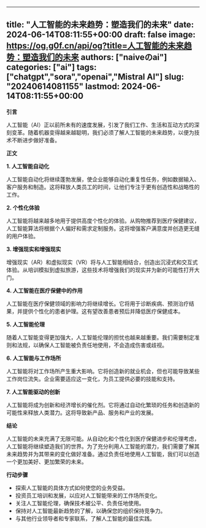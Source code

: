 
---
title: "人工智能的未来趋势：塑造我们的未来"
date: 2024-06-14T08:11:55+00:00
draft: false
image: https://og.g0f.cn/api/og?title=人工智能的未来趋势：塑造我们的未来
authors: ["naiveのai"]
categories: ["ai"]
tags: ["chatgpt","sora","openai","Mistral AI"]
slug: "20240614081155"
lastmod: 2024-06-14T08:11:55+00:00
---
**引言**

人工智能（AI）正以前所未有的速度发展，引发了我们工作、生活和互动方式的深刻变革。随着机器变得越来越聪明，我们必须了解人工智能的未来趋势，以便为技术不断进步做好准备。

**正文**

**1. 人工智能自动化**

人工智能自动化将继续蓬勃发展，使企业能够自动化重复性任务，例如数据输入、客户服务和制造。这将释放人类员工的时间，让他们专注于更有创造性和战略性的工作。

**2. 个性化体验**

人工智能将越来越多地用于提供高度个性化的体验。从购物推荐到医疗保健建议，人工智能算法将根据个人偏好和需求定制服务。这将增强客户满意度并创造更无缝的用户体验。

**3. 增强现实和增强现实**

增强现实（AR）和虚拟现实（VR）将与人工智能相结合，创造出沉浸式和交互式体验。从培训模拟到虚拟旅游，这些技术将增强我们的现实并为新的可能性打开大门。

**4. 人工智能在医疗保健中的作用**

人工智能在医疗保健领域的影响力将继续增长。它将用于诊断疾病、预测治疗结果，并提供个性化的患者护理。这有望改善患者预后并降低医疗保健成本。

**5. 人工智能伦理**

随着人工智能变得更加强大，人工智能伦理的担忧也越来越重要。我们需要制定准则和法规，以确保人工智能被负责任地使用，不会造成伤害或歧视。

**6. 人工智能与工作场所**

人工智能将对工作场所产生重大影响。它将创造新的就业机会，但也可能导致某些工作岗位流失。企业需要适应这一变化，为员工提供必要的技能和支持。

**7. 人工智能驱动的创新**

人工智能将成为创新和经济增长的催化剂。它将通过自动化繁琐的任务和创造新的可能性来释放人类潜力。这将导致新产品、服务和产业的发展。

**结论**

人工智能的未来充满了无限可能。从自动化和个性化到医疗保健进步和伦理考虑，人工智能将继续塑造我们的世界。为了充分利用人工智能的潜力，我们需要了解其未来趋势并为其带来的变化做好准备。通过负责任地使用人工智能，我们可以创造一个更加美好、更加繁荣的未来。

**行动步骤**

* 探索人工智能的具体方式如何使您的业务受益。
* 投资员工培训和发展，以应对人工智能带来的工作场所变化。
* 关注人工智能伦理，确保技术被公平、负责任地使用。
* 保持对人工智能最新趋势的了解，以确保您的组织保持竞争力。
* 与其他行业领导者和专家联系，了解人工智能的最佳实践。